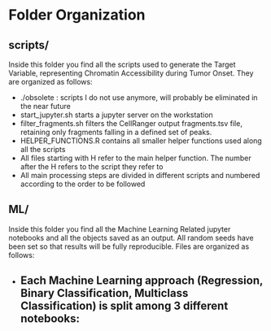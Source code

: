 # Folder Organization

## scripts/
Inside this folder you find all the scripts used to generate the Target Variable, representing Chromatin Accessibility during Tumor Onset.
They are organized as follows:

- ./obsolete : scripts I do not use anymore, will probably be eliminated in the near future
- start_jupyter.sh starts a jupyter server on the workstation
- filter_fragments.sh filters the CellRanger output fragments.tsv file, retaining only fragments falling in a defined set of peaks.
- HELPER_FUNCTIONS.R contains all smaller helper functions used along all the scripts
- All files starting with H refer to the main helper function. The number after the H refers to the script they refer to
- All main processing steps are divided in different scripts and numbered according to the order to be followed

## ML/
Inside this folder you find all the Machine Learning Related jupyter notebooks and all the objects saved as an output. All random seeds have been set so that results will be fully reproducible.
Files are organized as follows:
- Each Machine Learning approach (Regression, Binary Classification, Multiclass Classification) is split among 3 different notebooks:
  -  
